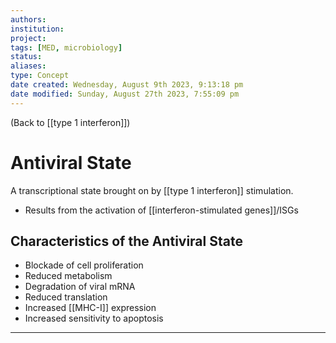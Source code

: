 ```yaml
---
authors: 
institution: 
project: 
tags: [MED, microbiology]
status: 
aliases: 
type: Concept
date created: Wednesday, August 9th 2023, 9:13:18 pm
date modified: Sunday, August 27th 2023, 7:55:09 pm
---
```


(Back to [[type 1 interferon]])

# Antiviral State

A transcriptional state brought on by [[type 1 interferon]] stimulation.
- Results from the activation of [[interferon-stimulated genes]]/ISGs

## Characteristics of the Antiviral State
- Blockade of cell proliferation
- Reduced metabolism
- Degradation of viral mRNA
- Reduced translation
- Increased [[MHC-I]] expression
- Increased sensitivity to apoptosis

---

